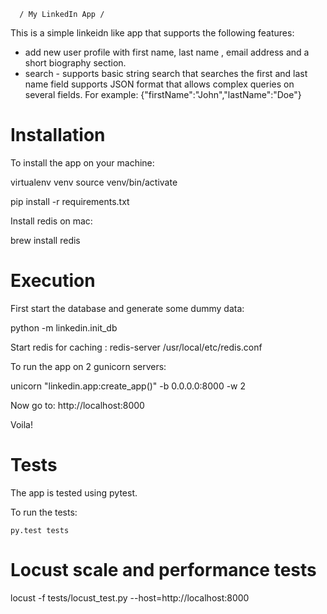       / My LinkedIn App /

This is a simple linkeidn like app that supports the following features:

- add new user profile with first name, last name , email address and a short biography section.
- search - supports basic string search that searches the first and last name field
           supports JSON format that allows complex queries on several fields.
           For example: {"firstName":"John","lastName":"Doe"}

Installation
=================

To install the app on your machine:

virtualenv venv
source venv/bin/activate

pip install -r requirements.txt

Install redis on mac:

brew install redis


Execution
=================

First start the database and generate some dummy data:

 python -m linkedin.init_db

Start redis for caching :
redis-server /usr/local/etc/redis.conf


To run the app on 2 gunicorn servers:

unicorn "linkedin.app:create_app()" -b 0.0.0.0:8000 -w 2

Now go to: http://localhost:8000

Voila!


Tests
=================
The app is tested using pytest.

To run the tests:

    py.test tests


Locust scale and performance tests
===================================

locust -f tests/locust_test.py --host=http://localhost:8000

